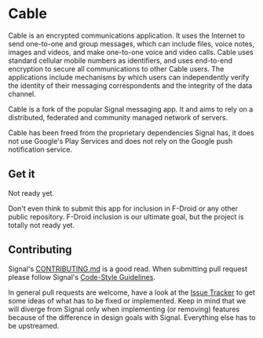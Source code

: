 # Cable

Cable is an encrypted communications application. It uses the Internet to
send one-to-one and group messages, which can include files, voice notes,
images and videos, and make one-to-one voice and video calls. Cable uses
standard cellular mobile numbers as identifiers, and uses end-to-end
encryption to secure all communications to other Cable users. The
applications include mechanisms by which users can independently verify the
identity of their messaging correspondents and the integrity of the data
channel.

Cable is a fork of the popular Signal messaging app. It and aims to rely
on a distributed, federated and community managed network of servers.

Cable has been freed from the proprietary dependencies Signal has, it
does not use Google's Play Services and does not rely on the Google push
notification service.

## Get it

Not ready yet.

Don't even think to submit this app for inclusion in F-Droid
or any other public repository. F-Droid inclusion is our ultimate
goal, but the project is totally not ready yet.

## Contributing

Signal's [CONTRIBUTING.md](https://github.com/WhisperSystems/Signal-Android/blob/master/CONTRIBUTING.md) is a good read. When submitting pull request please follow Signal's [Code-Style Guidelines](https://github.com/WhisperSystems/Signal-Android/wiki/Code-Style-Guidelines).

In general pull requests are welcome, have a look at the [Issue Tracker](https://github.com/CableIM/Cable-Android/issues) to get some ideas of what has to be fixed or implemented. Keep in mind that we will diverge from Signal only when implementing (or removing) features because of the difference in design goals with Signal. Everything else has to be upstreamed.
